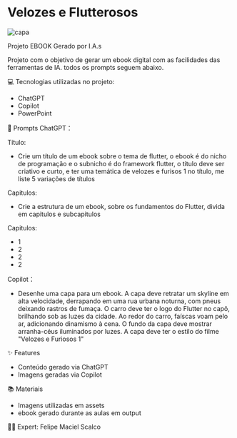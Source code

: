 # Velozes e Flutterosos

![capa](https://github.com/Scalco7/velozes-e-flutterosos-ebook/assets/87811238/ddcc0a7e-2ab9-438b-b365-92a83bbdf57c)

Projeto EBOOK Gerado por I.A.s

Projeto com o objetivo de gerar um ebook digital com as facilidades das ferramentas de IA. todos os prompts seguem abaixo.

💻 Tecnologias utilizadas no projeto: 
 - ChatGPT
 - Copilot
 - PowerPoint

🧠 Prompts ChatGPT：

Título: 
 - Crie um título de um ebook sobre o tema de flutter, o ebook é do nicho de programação e o subnicho é do framework flutter, o título deve ser criativo e curto, e ter uma temática de velozes e furisos 1 no título, me liste 5 variações de títulos

Capitulos:
 - Crie a estrutura de um ebook, sobre os fundamentos do Flutter, divida em capitulos e subcapitulos

Capitulos:	
 - 1
 - 2
 - 2
 - 2


Copilot：
 - Desenhe uma capa para um ebook. A capa deve retratar um skyline em alta velocidade, derrapando em uma rua urbana noturna, com pneus deixando rastros de fumaça. O carro deve ter o logo do Flutter no capô, brilhando sob as luzes da cidade. Ao redor do carro, faíscas voam pelo ar, adicionando dinamismo à cena. O fundo da capa deve mostrar arranha-céus iluminados por luzes. A capa deve ter o estilo do filme "Velozes e Furiosos 1"

✨ Features
 - Conteúdo gerado via ChatGPT
 - Imagens geradas via Copilot

📚 Materiais
 - Imagens utilizadas em assets
 - ebook gerado durante as aulas em output

👨‍💻 Expert:  Felipe Maciel Scalco
